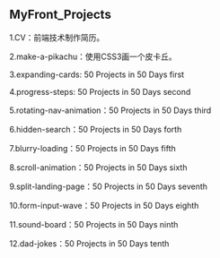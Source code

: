 ## MyFront_Projects

1.CV：前端技术制作简历。

2.make-a-pikachu：使用CSS3画一个皮卡丘。

3.expanding-cards: 50 Projects in 50 Days first

4.progress-steps: 50 Projects in 50 Days second

5.rotating-nav-animation：50 Projects in 50 Days third

6.hidden-search：50 Projects in 50 Days forth

7.blurry-loading：50 Projects in 50 Days fifth

8.scroll-animation：50 Projects in 50 Days sixth

9.split-landing-page：50 Projects in 50 Days seventh

10.form-input-wave：50 Projects in 50 Days eighth

11.sound-board：50 Projects in 50 Days ninth

12.dad-jokes：50 Projects in 50 Days tenth